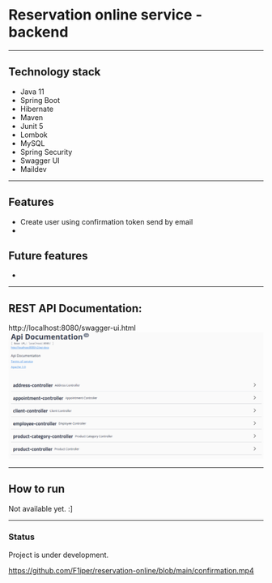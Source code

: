 # Reservation online service - backend

---

## Technology stack

* Java 11
* Spring Boot
* Hibernate
* Maven
* Junit 5
* Lombok
* MySQL
* Spring Security
* Swagger UI
* Maildev

---
## Features
* Create user using confirmation token send by email
* 

## Future features
* 

---
## REST API Documentation:
http://localhost:8080/swagger-ui.html
![](swag.png)

---
## How to run
Not available yet. :]

---
### Status
Project is under development.

https://github.com/F1iper/reservation-online/blob/main/confirmation.mp4
